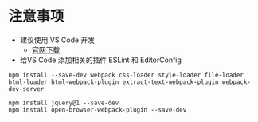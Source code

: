 # 注意事项
- 建议使用 VS Code 开发 
  + [官网下载](https://code.visualstudio.com/)
- 给VS Code 添加相关的插件 ESLint 和 EditorConfig


```
npm install --save-dev webpack css-loader style-loader file-loader html-loader html-webpack-plugin extract-text-webpack-plugin webpack-dev-server

npm install jquery@1 --save-dev   
npm install open-browser-webpack-plugin --save-dev
```
